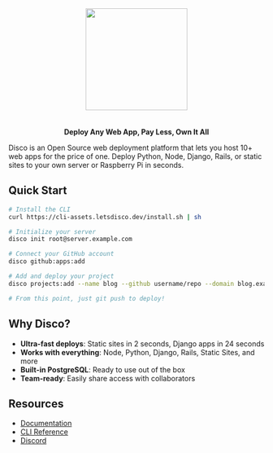 <div align="center">
  <img src="https://github.com/letsdiscodev/.github/assets/1017304/8c1d7ecc-4bb7-411a-8da1-e7c4ff465931" style="width:200px;margin-bottom:20px;">
  <p><strong>Deploy Any Web App, Pay Less, Own It All</strong></p>
</div>

Disco is an Open Source web deployment platform that lets you host 10+ web apps for the price of one. Deploy Python, Node, Django, Rails, or static sites to your own server or Raspberry Pi in seconds.

## Quick Start

```bash
# Install the CLI
curl https://cli-assets.letsdisco.dev/install.sh | sh

# Initialize your server
disco init root@server.example.com

# Connect your GitHub account
disco github:apps:add

# Add and deploy your project
disco projects:add --name blog --github username/repo --domain blog.example.com

# From this point, just git push to deploy!
```

## Why Disco?

- **Ultra-fast deploys**: Static sites in 2 seconds, Django apps in 24 seconds
- **Works with everything**: Node, Python, Django, Rails, Static Sites, and more
- **Built-in PostgreSQL**: Ready to use out of the box
- **Team-ready**: Easily share access with collaborators

## Resources

- [Documentation](https://docs.letsdisco.dev/)
- [CLI Reference](https://docs.letsdisco.dev/get-started/install-the-cli)
- [Discord](https://discord.gg/7J4vb5uUwU)
